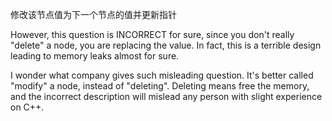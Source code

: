 修改该节点值为下一个节点的值并更新指针

However, this question is INCORRECT for sure, since you don't really "delete" a node, you are replacing the value. In fact, this is a terrible design leading to memory leaks almost for sure.

I wonder what company gives such misleading question. It's better called "modify" a node, instead of "deleting". Deleting means free the memory, and the incorrect description will mislead any person with slight experience on C++.
